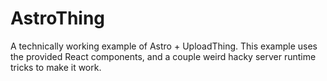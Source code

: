 # AstroThing

A technically working example of Astro + UploadThing. This example uses the provided React components, and a couple weird hacky server runtime tricks to make it work.
